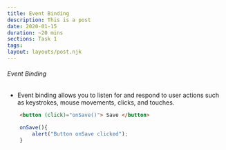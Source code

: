 ```yaml
---
title: Event Binding
description: This is a post 
date: 2020-01-15
duration: ~20 mins
sections: Task 1
tags:
layout: layouts/post.njk
---
```


###### Event Binding

- Event binding allows you to listen for and respond to user actions such as keystrokes, mouse movements, clicks, and touches.

```html
    <button (click)="onSave()"> Save </button>
```

```ts
    onSave(){
        alert("Button onSave clicked");
    }
```